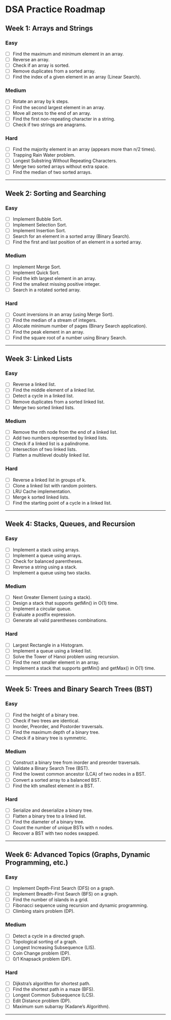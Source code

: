 # DSA Practice Roadmap

## Week 1: Arrays and Strings

### Easy

- [ ] Find the maximum and minimum element in an array.
- [ ] Reverse an array.
- [ ] Check if an array is sorted.
- [ ] Remove duplicates from a sorted array.
- [ ] Find the index of a given element in an array (Linear Search).

### Medium

- [ ] Rotate an array by k steps.
- [ ] Find the second largest element in an array.
- [ ] Move all zeros to the end of an array.
- [ ] Find the first non-repeating character in a string.
- [ ] Check if two strings are anagrams.

### Hard

- [ ] Find the majority element in an array (appears more than n/2 times).
- [ ] Trapping Rain Water problem.
- [ ] Longest Substring Without Repeating Characters.
- [ ] Merge two sorted arrays without extra space.
- [ ] Find the median of two sorted arrays.

---

## Week 2: Sorting and Searching

### Easy

- [ ] Implement Bubble Sort.
- [ ] Implement Selection Sort.
- [ ] Implement Insertion Sort.
- [ ] Search for an element in a sorted array (Binary Search).
- [ ] Find the first and last position of an element in a sorted array.

### Medium

- [ ] Implement Merge Sort.
- [ ] Implement Quick Sort.
- [ ] Find the kth largest element in an array.
- [ ] Find the smallest missing positive integer.
- [ ] Search in a rotated sorted array.

### Hard

- [ ] Count inversions in an array (using Merge Sort).
- [ ] Find the median of a stream of integers.
- [ ] Allocate minimum number of pages (Binary Search application).
- [ ] Find the peak element in an array.
- [ ] Find the square root of a number using Binary Search.

---

## Week 3: Linked Lists

### Easy

- [ ] Reverse a linked list.
- [ ] Find the middle element of a linked list.
- [ ] Detect a cycle in a linked list.
- [ ] Remove duplicates from a sorted linked list.
- [ ] Merge two sorted linked lists.

### Medium

- [ ] Remove the nth node from the end of a linked list.
- [ ] Add two numbers represented by linked lists.
- [ ] Check if a linked list is a palindrome.
- [ ] Intersection of two linked lists.
- [ ] Flatten a multilevel doubly linked list.

### Hard

- [ ] Reverse a linked list in groups of k.
- [ ] Clone a linked list with random pointers.
- [ ] LRU Cache implementation.
- [ ] Merge k sorted linked lists.
- [ ] Find the starting point of a cycle in a linked list.

---

## Week 4: Stacks, Queues, and Recursion

### Easy

- [ ] Implement a stack using arrays.
- [ ] Implement a queue using arrays.
- [ ] Check for balanced parentheses.
- [ ] Reverse a string using a stack.
- [ ] Implement a queue using two stacks.

### Medium

- [ ] Next Greater Element (using a stack).
- [ ] Design a stack that supports getMin() in O(1) time.
- [ ] Implement a circular queue.
- [ ] Evaluate a postfix expression.
- [ ] Generate all valid parentheses combinations.

### Hard

- [ ] Largest Rectangle in a Histogram.
- [ ] Implement a queue using a linked list.
- [ ] Solve the Tower of Hanoi problem using recursion.
- [ ] Find the next smaller element in an array.
- [ ] Implement a stack that supports getMin() and getMax() in O(1) time.

---

## Week 5: Trees and Binary Search Trees (BST)

### Easy

- [ ] Find the height of a binary tree.
- [ ] Check if two trees are identical.
- [ ] Inorder, Preorder, and Postorder traversals.
- [ ] Find the maximum depth of a binary tree.
- [ ] Check if a binary tree is symmetric.

### Medium

- [ ] Construct a binary tree from inorder and preorder traversals.
- [ ] Validate a Binary Search Tree (BST).
- [ ] Find the lowest common ancestor (LCA) of two nodes in a BST.
- [ ] Convert a sorted array to a balanced BST.
- [ ] Find the kth smallest element in a BST.

### Hard

- [ ] Serialize and deserialize a binary tree.
- [ ] Flatten a binary tree to a linked list.
- [ ] Find the diameter of a binary tree.
- [ ] Count the number of unique BSTs with n nodes.
- [ ] Recover a BST with two nodes swapped.

---

## Week 6: Advanced Topics (Graphs, Dynamic Programming, etc.)

### Easy

- [ ] Implement Depth-First Search (DFS) on a graph.
- [ ] Implement Breadth-First Search (BFS) on a graph.
- [ ] Find the number of islands in a grid.
- [ ] Fibonacci sequence using recursion and dynamic programming.
- [ ] Climbing stairs problem (DP).

### Medium

- [ ] Detect a cycle in a directed graph.
- [ ] Topological sorting of a graph.
- [ ] Longest Increasing Subsequence (LIS).
- [ ] Coin Change problem (DP).
- [ ] 0/1 Knapsack problem (DP).

### Hard

- [ ] Dijkstra’s algorithm for shortest path.
- [ ] Find the shortest path in a maze (BFS).
- [ ] Longest Common Subsequence (LCS).
- [ ] Edit Distance problem (DP).
- [ ] Maximum sum subarray (Kadane’s Algorithm).

---

<!-- ## Daily Reminders Integration

1. Use a **task management app** like Todoist or Google Tasks to set daily reminders.
2. Break each day's task into smaller, focused items. Example:
   - Day 1: Complete "Find the maximum and minimum element in an array" and "Reverse an array".
   - Day 2: Complete "Check if an array is sorted" and "Remove duplicates from a sorted array".
3. Set notifications for specific times, like early morning or study hours.
4. Review your progress weekly to adjust the pace or revisit tough topics. -->
